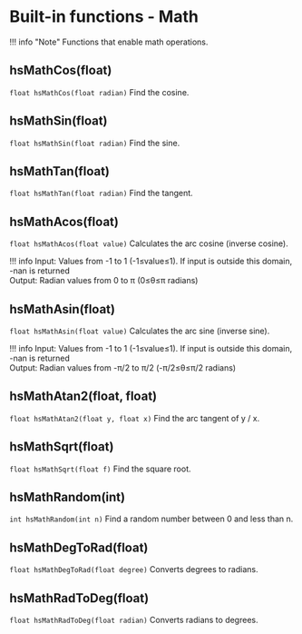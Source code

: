 
# Built-in functions - Math

!!! info "Note"
    Functions that enable math operations.

## hsMathCos(float)

`float hsMathCos(float radian)`
Find the cosine.

## hsMathSin(float)

`float hsMathSin(float radian)`
Find the sine.

## hsMathTan(float)

`float hsMathTan(float radian)`
Find the tangent.

## hsMathAcos(float)

`float hsMathAcos(float value)`
Calculates the arc cosine (inverse cosine).

!!! info
    Input: Values from -1 to 1 (-1≤value≤1). If input is outside this domain, -nan is returned<br>
    Output: Radian values from 0 to π (0≤θ≤π radians)<br>

## hsMathAsin(float)

`float hsMathAsin(float value)`
Calculates the arc sine (inverse sine).

!!! info
    Input: Values from -1 to 1 (-1≤value≤1). If input is outside this domain, -nan is returned<br>
    Output: Radian values from -π/2 to π/2 (-π/2≤θ≤π/2 radians)<br>

## hsMathAtan2(float, float)

`float hsMathAtan2(float y, float x)`
Find the arc tangent of y / x.

## hsMathSqrt(float)

`float hsMathSqrt(float f)`
Find the square root.

## hsMathRandom(int)

`int hsMathRandom(int n)`
Find a random number between 0 and less than n.

## hsMathDegToRad(float)

`float hsMathDegToRad(float degree)`
Converts degrees to radians.

## hsMathRadToDeg(float)

`float hsMathRadToDeg(float radian)`
Converts radians to degrees.
